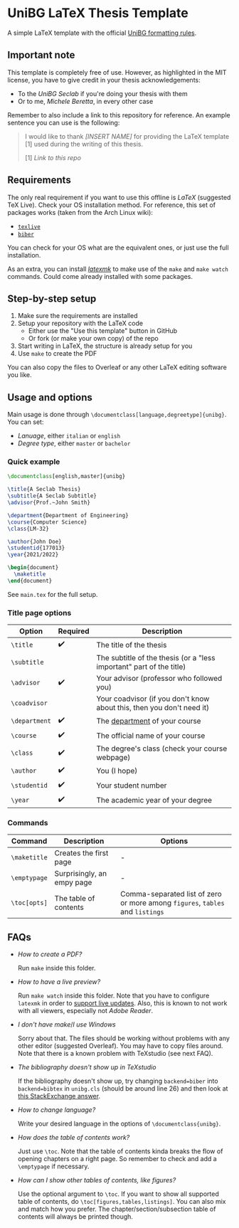 # UniBG LaTeX Thesis Template

A simple LaTeX template with the official [UniBG formatting rules](https://www.unibg.it/studiare/frequentare/laurearsi/frontespizi).

## Important note

This template is completely free of use.
However, as highlighted in the MIT license, you have to give credit in your thesis
acknowledgements:
- To the *UniBG Seclab* if you're doing your thesis with them
- Or to me, *Michele Beretta*, in every other case

Remember to also include a link to this repository for reference.
An example sentence you can use is the following:

> I would like to thank *[INSERT NAME]* for providing the LaTeX template [1] used
> during the writing of this thesis.
>
> [1] *Link to this repo*

## Requirements

The only real requirement if you want to use this offline is *LaTeX* (suggested TeX Live).
Check your OS installation method. For reference, this set of packages
works (taken from the Arch Linux wiki):

- [`texlive`](https://archlinux.org/groups/x86_64/texlive/)
- [`biber`](https://archlinux.org/packages/community/any/biber/)

You can check for your OS what are the equivalent ones, or just use the full
installation.

As an extra, you can install [*latexmk*](https://miktex.org/packages/latexmk)
to make use of the `make` and `make watch` commands. Could come already installed
with some packages.

## Step-by-step setup

1. Make sure the requirements are installed
2. Setup your repository with the LaTeX code
   - Either use the "Use this template" button in GitHub
   - Or fork (or make your own copy) of the repo
3. Start writing in LaTeX, the structure is already setup for you
4. Use `make` to create the PDF

You can also copy the files to Overleaf or any other LaTeX editing software you
like.

## Usage and options

Main usage is done through `\documentclass[language,degreetype]{unibg}`. You can set:
- *Lanuage*, either `italian` or `english`
- *Degree type*, either `master` or `bachelor`

### Quick example

```latex
\documentclass[english,master]{unibg}

\title{A Seclab Thesis}
\subtitle{A Seclab Subtitle}
\advisor{Prof.~John Smith}

\department{Department of Engineering}
\course{Computer Science}
\class{LM-32}

\author{John Doe}
\studentid{177013}
\year{2021/2022}

\begin{document}
  \maketitle
\end{document}
```

See `main.tex` for the full setup.

### Title page options

| Option        | Required | Description                                                                              |
| ------------- | -------- | ---------------------------------------------------------------------------------------- |
| `\title`      | ✔️        | The title of the thesis                                                                  |
| `\subtitle`   |          | The subtitle of the thesis (or a "less important" part of the title)                     |
| `\advisor`    | ✔️        | Your advisor (professor who followed you)                                                |
| `\coadvisor`  |          | Your coadvisor (if you don't know about this, then you don't need it)                    |
| `\department` | ✔️        | The [department](https://www.unibg.it/ateneo/organizzazione/dipartimenti) of your course |
| `\course`     | ✔️        | The official name of your course                                                         |
| `\class`      | ✔️        | The degree's class (check your course webpage)                                           |
| `\author`     | ✔️        | You (I hope)                                                                             |
| `\studentid`  | ✔️        | Your student number                                                                      |
| `\year`       | ✔️        | The academic year of your degree                                                         |

### Commands

| Command      | Description                | Options                                                                       |
| ------------ | -------------------------- | ----------------------------------------------------------------------------- |
| `\maketitle` | Creates the first page     | -                                                                             |
| `\emptypage` | Surprisingly, an empy page | -                                                                             |
| `\toc[opts]` | The table of contents      | Comma-separated list of zero or more among `figures`, `tables` and `listings` |

## FAQs

- *How to create a PDF?*

  Run `make` inside this folder.

- *How to have a live preview?*

  Run `make watch` inside this folder.
  Note that you have to configure `latexmk` in order to [support live updates](https://mg.readthedocs.io/latexmk.html#configuration-files).
  Also, this is known to not work with all viewers, especially not *Adobe Reader*.

- *I don't have make*/*I use Windows*

  Sorry about that. The files should be working without problems with any
  other editor (suggested Overleaf). You may have to copy files around. Note that
  there is a known problem with TeXstudio (see next FAQ).

- *The bibliography doesn't show up in TeXstudio*

  If the bibliography doesn't show up, try changing `backend=biber` into
  `backend=bibtex` in `unibg.cls` (should be around line 26) and then look at
  [this StackExchange answer](https://tex.stackexchange.com/questions/135102/biblatex-doesnt-show-bibliography-when-compiling).

- *How to change language?*

  Write your desired language in the options of `\documentclass{unibg}`.

- *How does the table of contents work?*

  Just use `\toc`. Note that the table of contents kinda breaks the flow of opening chapters on a right page.
  So remember to check and add a `\emptypage` if necessary.

- *How can I show other tables of contents, like figures?*

  Use the optional argument to `\toc`. If you want to show all supported table of contents,
  do `\toc[figures,tables,listings]`. You can also mix and match how you prefer.
  The chapter/section/subsection table of contents will always be printed though.
